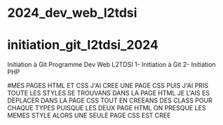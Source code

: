 # 2024_dev_web_l2tdsi
# initiation_git_l2tdsi_2024
Initiation à Git
Programme Dev Web L2TDSI 
1- Initiation à Git
2- Initiation PHP

#MES PAGES HTML ET CSS 
J'AI CREE UNE PAGE CSS PUIS J'AI PRIS TOUTE LES STYLES SE TROUVANS DANS LA PAGE HTML
JE L'AIS ES DEPLACER DANS LA PAGE CSS TOUT EN CREEANS DES CLASS POUR CHAQUE TYPES 
PUISQUE LES DEUX PAGE HTML ON PRESQUE LES MEMES STYLE ALORS UNE SEULE PAGE CSS EST CREE 

